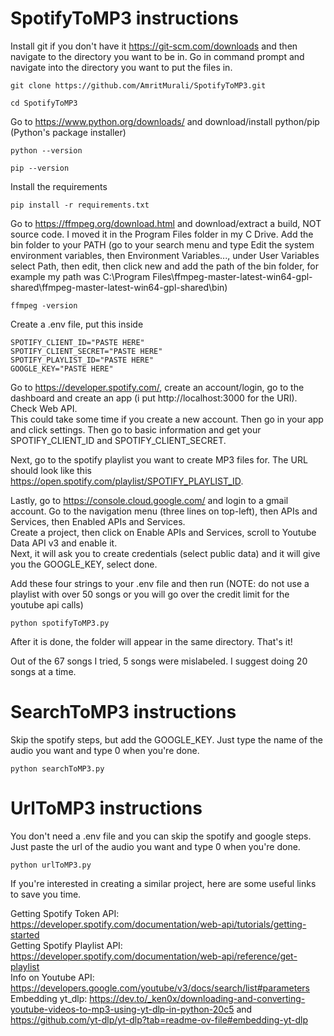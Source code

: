 # SpotifyToMP3 instructions
Install git if you don't have it https://git-scm.com/downloads and then navigate to the directory you want to be in. Go in command prompt and navigate into the directory you want to put the files in.
```
git clone https://github.com/AmritMurali/SpotifyToMP3.git
```
```
cd SpotifyToMP3

```
Go to https://www.python.org/downloads/ and download/install python/pip (Python's package installer)
```
python --version
```
```
pip --version
```
Install the requirements
```
pip install -r requirements.txt
```
Go to https://ffmpeg.org/download.html and download/extract a build, NOT source code. I moved it in the Program Files folder in my C Drive. Add the bin folder to your PATH (go to your search menu and type Edit the system environment variables, then Environment Variables..., under User Variables select Path, then edit, then click new and add the path of the bin folder, for example my path was C:\Program Files\ffmpeg-master-latest-win64-gpl-shared\ffmpeg-master-latest-win64-gpl-shared\bin)
```
ffmpeg -version
```
Create a .env file, put this inside
```
SPOTIFY_CLIENT_ID="PASTE HERE"
SPOTIFY_CLIENT_SECRET="PASTE HERE"
SPOTIFY_PLAYLIST_ID="PASTE HERE"
GOOGLE_KEY="PASTE HERE"
```
Go to https://developer.spotify.com/, create an account/login, go to the dashboard and create an app (i put http://localhost:3000 for the URI). Check Web API.   
This could take some time if you create a new account. Then go in your app and click settings. Then go to basic information and get your SPOTIFY_CLIENT_ID and SPOTIFY_CLIENT_SECRET.

Next, go to the spotify playlist you want to create MP3 files for. The URL should look like this https://open.spotify.com/playlist/SPOTIFY_PLAYLIST_ID.

Lastly, go to https://console.cloud.google.com/ and login to a gmail account. Go to the navigation menu (three lines on top-left), then APIs and Services, then Enabled APIs and Services.  
Create a project, then click on Enable APIs and Services, scroll to Youtube Data API v3 and enable it.  
Next, it will ask you to create credentials (select public data) and it will give you the GOOGLE_KEY, select done.

Add these four strings to your .env file and then run (NOTE: do not use a playlist with over 50 songs or you will go over the credit limit for the youtube api calls)
```
python spotifyToMP3.py
```
After it is done, the folder will appear in the same directory. That's it!

Out of the 67 songs I tried, 5 songs were mislabeled. I suggest doing 20 songs at a time.

# SearchToMP3 instructions
Skip the spotify steps, but add the GOOGLE_KEY. Just type the name of the audio you want and type 0 when you're done.
```
python searchToMP3.py
```

# UrlToMP3 instructions
You don't need a .env file and you can skip the spotify and google steps. Just paste the url of the audio you want and type 0 when you're done.
```
python urlToMP3.py
```

If you're interested in creating a similar project, here are some useful links to save you time.

Getting Spotify Token API: https://developer.spotify.com/documentation/web-api/tutorials/getting-started  
Getting Spotify Playlist API: https://developer.spotify.com/documentation/web-api/reference/get-playlist  
Info on Youtube API: https://developers.google.com/youtube/v3/docs/search/list#parameters  
Embedding yt_dlp: https://dev.to/_ken0x/downloading-and-converting-youtube-videos-to-mp3-using-yt-dlp-in-python-20c5 and https://github.com/yt-dlp/yt-dlp?tab=readme-ov-file#embedding-yt-dlp

